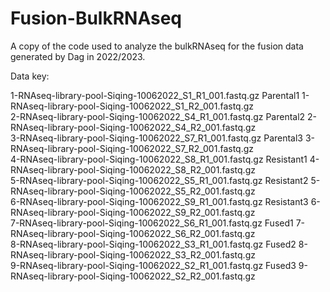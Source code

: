# Fusion-BulkRNAseq

A copy of the code used to analyze the bulkRNAseq for the fusion data generated by Dag in 2022/2023.

Data key:

1-RNAseq-library-pool-Siqing-10062022_S1_R1_001.fastq.gz	Parental1
1-RNAseq-library-pool-Siqing-10062022_S1_R2_001.fastq.gz	
2-RNAseq-library-pool-Siqing-10062022_S4_R1_001.fastq.gz	Parental2
2-RNAseq-library-pool-Siqing-10062022_S4_R2_001.fastq.gz	
3-RNAseq-library-pool-Siqing-10062022_S7_R1_001.fastq.gz	Parental3
3-RNAseq-library-pool-Siqing-10062022_S7_R2_001.fastq.gz	
4-RNAseq-library-pool-Siqing-10062022_S8_R1_001.fastq.gz	Resistant1
4-RNAseq-library-pool-Siqing-10062022_S8_R2_001.fastq.gz	
5-RNAseq-library-pool-Siqing-10062022_S5_R1_001.fastq.gz	Resistant2
5-RNAseq-library-pool-Siqing-10062022_S5_R2_001.fastq.gz	
6-RNAseq-library-pool-Siqing-10062022_S9_R1_001.fastq.gz	Resistant3
6-RNAseq-library-pool-Siqing-10062022_S9_R2_001.fastq.gz	
7-RNAseq-library-pool-Siqing-10062022_S6_R1_001.fastq.gz	Fused1
7-RNAseq-library-pool-Siqing-10062022_S6_R2_001.fastq.gz	
8-RNAseq-library-pool-Siqing-10062022_S3_R1_001.fastq.gz	Fused2
8-RNAseq-library-pool-Siqing-10062022_S3_R2_001.fastq.gz	
9-RNAseq-library-pool-Siqing-10062022_S2_R1_001.fastq.gz	Fused3
9-RNAseq-library-pool-Siqing-10062022_S2_R2_001.fastq.gz	

